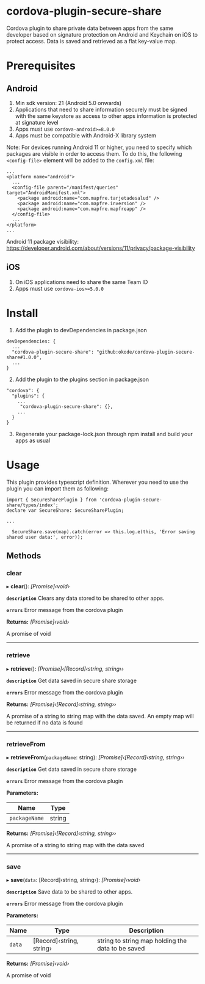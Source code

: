 # cordova-plugin-secure-share
Cordova plugin to share private data between apps from the same developer based on signature protection on Android and Keychain on iOS to protect access. Data is saved and retrieved as a flat key-value map.

# Prerequisites

## Android
1. Min sdk version: 21 (Android 5.0 onwards)
2. Applications that need to share information securely must be signed with the same keystore as access to other apps information is protected at signature level
3. Apps must use `cordova-android>=8.0.0`
4. Apps must be compatible with Android-X library system

Note: For devices running Android 11 or higher, you need to specify which packages are visible in order to access them. To do this, the following `<config-file>` element will be added to the `config.xml` file:

```
...
<platform name="android">
  ...
  <config-file parent="/manifest/queries" target="AndroidManifest.xml">
    <package android:name="com.mapfre.tarjetadesalud" />
    <package android:name="com.mapfre.inversion" />
    <package android:name="com.mapfre.mapfreapp" />
  </config-file>
  ...
</platform>
...
```
Android 11 package visibility: https://developer.android.com/about/versions/11/privacy/package-visibility

## iOS
1. On iOS applications need to share the same Team ID
2. Apps must use `cordova-ios>=5.0.0`

# Install

1. Add the plugin to devDependencies in package.json

```
devDependencies: {
  ...
  "cordova-plugin-secure-share": "github:okode/cordova-plugin-secure-share#1.0.0",
  ...
}
```
2. Add the plugin to the plugins section in package.json

```
"cordova": {
  "plugins": {
    ...
     "cordova-plugin-secure-share": {},
    ...
  }
}
```
3. Regenerate your package-lock.json through npm install and build your apps as usual

# Usage
This plugin provides typescript definition. Wherever you need to use the plugin you can import them as following:

```
import { SecureSharePlugin } from 'cordova-plugin-secure-share/types/index';
declare var SecureShare: SecureSharePlugin;

...

  SecureShare.save(map).catch(error => this.log.e(this, 'Error saving shared user data:', error));
```

## Methods

###  clear

▸ **clear**(): *[Promise]‹void›*

**`description`** Clears any data stored to be shared to other apps.

**`errors`** Error message from the cordova plugin

**Returns:** *[Promise]‹void›*

A promise of void

___

###  retrieve

▸ **retrieve**(): *[Promise]‹[Record]‹string, string››*

**`description`** Get data saved in secure share storage

**`errors`** Error message from the cordova plugin

**Returns:** *[Promise]‹[Record]‹string, string››*

A promise of a string to string map with the data saved. An empty map will be returned if no data is found

___

###  retrieveFrom

▸ **retrieveFrom**(`packageName`: string): *[Promise]‹[Record]‹string, string››*

**`description`** Get data saved in secure share storage

**`errors`** Error message from the cordova plugin

**Parameters:**

Name | Type |
------ | ------ |
`packageName` | string |

**Returns:** *[Promise]‹[Record]‹string, string››*

A promise of a string to string map with the data saved

___

###  save

▸ **save**(`data`: [Record]‹string, string›): *[Promise]‹void›*

**`description`** Save data to be shared to other apps.

**`errors`** Error message from the cordova plugin

**Parameters:**

Name | Type | Description |
------ | ------ | ------ |
`data` | [Record]‹string, string› | string to string map holding the data to be saved  |

**Returns:** *[Promise]‹void›*

A promise of void


